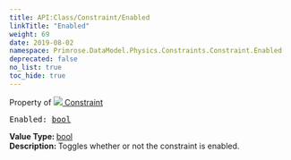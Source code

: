 ```yaml
---
title: API:Class/Constraint/Enabled
linkTitle: "Enabled"
weight: 69
date: 2019-08-02
namespace: Primrose.DataModel.Physics.Constraints.Constraint.Enabled
deprecated: false
no_list: true
toc_hide: true
---
```

Property of <a href="/docs/api-reference/Class/Constraint"><img src="/icons/silk/axle.png"/>&nbsp;Constraint</a>
<pre class="method-declaration">
Enabled: <a class="type" href="/docs/api-reference/System/Primitives#boolean">bool</a></pre>
<b>Value Type: </b>
<a class="type" href="/docs/api-reference/System/Primitives#boolean">bool</a>
<br/>
<b>Description: </b>
Toggles whether or not the constraint is enabled.

